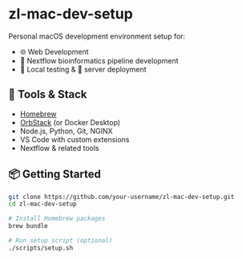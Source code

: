 # zl-mac-dev-setup

Personal macOS development environment setup for:

- 🌐 Web Development
- 🧬 Nextflow bioinformatics pipeline development
- 🧪 Local testing & 🚀 server deployment

## 🔧 Tools & Stack

- [Homebrew](https://brew.sh/)
- [OrbStack](https://orbstack.dev/) (or Docker Desktop)
- Node.js, Python, Git, NGINX
- VS Code with custom extensions
- Nextflow & related tools

## 📦 Getting Started

```bash
git clone https://github.com/your-username/zl-mac-dev-setup.git
cd zl-mac-dev-setup

# Install Homebrew packages
brew bundle

# Run setup script (optional)
./scripts/setup.sh
